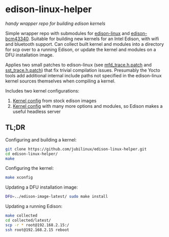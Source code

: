 # edison-linux-helper

*handy wrapper repo for building edison kernels*

Simple wrapper repo with submodules for [edison-linux](https://github.com/01org/edison-linux/) and [edison-bcm43340](https://github.com/01org/edison-bcm43340/).
Suitable for building new kernels for an Intel Edison, with wifi and bluetooth support.
Can collect built kernel and modules into a directory for scp over to a running Edison, or update the kernel and modules on a DFU installation image.

Applies two small patches to edison-linux (see [mfd_trace.h.patch](mfd_trace.h.patch) and [sst_trace.h.patch](sst_trace.h.patch)) that fix trivial compilation issues.
Presumably the Yocto tools add additional internal include paths not specified in the edison-linux kernel sources themselves when compiling a kernel.

Includes two kernel configurations:

1.  [Kernel config](edison-default-kernel.config) from stock edison images
2.  [Kernel config](edison-recommended-kernel.config) with many more options and modules, so Edison makes a useful headless server


## TL;DR

Configuring and building a kernel:

```bash
git clone https://github.com/jubilinux/edison-linux-helper.git
cd edison-linux-helper/
make
```

Configuring the kernel:

```bash
make xconfig
```


Updating a DFU installation image:

```bash
DFU=../edison-image-latest/ sudo make install
```

Updating a running Edison:

```bash
make collected
cd collected/latest/
scp -r * root@192.168.2.15:/
ssh root@192.168.2.15 reboot
```
